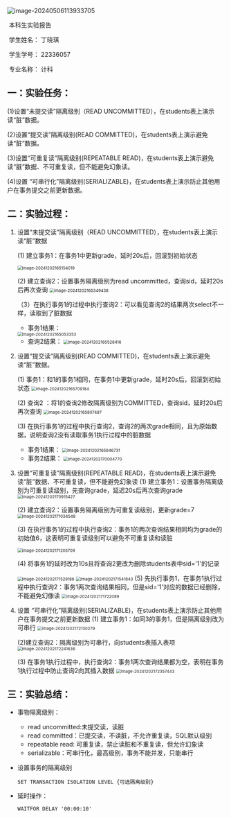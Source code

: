 ![image-20240506113933705](C:\Users\丁晓琪\AppData\Roaming\Typora\typora-user-images\image-20240506113933705.png)

 

 

​												本科生实验报告

​										学生姓名：      丁晓琪

​										学生学号：       22336057

​										专业名称：	计科

## 一：实验任务：

(1)设置“未提交读”隔离级别（READ UNCOMMITTED），在students表上演示读“脏”数据。

(2)设置“提交读”隔离级别(READ COMMITTED)，在students表上演示避免读“脏”数据。

(3)设置“可重复读”隔离级别(REPEATABLE READ)，在students表上演示避免读“脏”数据、不可重复读，但不能避免幻象读。

(4)设置 “可串行化”隔离级别(SERIALIZABLE)，在students表上演示防止其他用户在事务提交之前更新数据。

## 二：实验过程：

1. 设置“未提交读”隔离级别（READ UNCOMMITTED），在students表上演示读“脏”数据

   (1) 建立事务1：在事务1中更新grade，延时20s后，回滚到初始状态

   <img src="C:/Users/丁晓琪/AppData/Roaming/Typora/typora-user-images/image-20241202165154019.png" alt="image-20241202165154019" style="zoom:67%;" />

   (2) 建立查询2：设置事务隔离级别为read uncommitted，查询sid，延时20s后再次查询
   <img src="C:/Users/丁晓琪/AppData/Roaming/Typora/typora-user-images/image-20241202165349438.png" alt="image-20241202165349438" style="zoom:67%;" />

   （3）在执行事务1的过程中执行查询2：可以看见查询2的结果两次select不一样，读取到了脏数据

   * 事务1结果：

   <img src="C:/Users/丁晓琪/AppData/Roaming/Typora/typora-user-images/image-20241202165053353.png" alt="image-20241202165053353" style="zoom:67%;" />

   * 查询2结果：
     <img src="C:/Users/丁晓琪/AppData/Roaming/Typora/typora-user-images/image-20241202165528416.png" alt="image-20241202165528416" style="zoom:67%;" />

2. 设置“提交读”隔离级别(READ COMMITTED)，在students表上演示避免读“脏”数据。

   (1)  事务1：和1的事务1相同，在事务1中更新grade，延时20s后，回滚到初始状态
   <img src="C:/Users/丁晓琪/AppData/Roaming/Typora/typora-user-images/image-20241202165709184.png" alt="image-20241202165709184" style="zoom:67%;" />

   (2) 查询2 ：将1的查询2修改隔离级别为COMMITTED，查询sid，延时20s后再次查询
   <img src="C:/Users/丁晓琪/AppData/Roaming/Typora/typora-user-images/image-20241202165807487.png" alt="image-20241202165807487" style="zoom:67%;" />

   (3) 在执行事务1的过程中执行查询2，查询2的两次grade相同，且为原始数据，说明查询2没有读取事务1执行过程中的脏数据

   * 事务1结果：
     <img src="C:/Users/丁晓琪/AppData/Roaming/Typora/typora-user-images/image-20241202165946731.png" alt="image-20241202165946731" style="zoom:67%;" />
   * 事务2结果：
     <img src="C:/Users/丁晓琪/AppData/Roaming/Typora/typora-user-images/image-20241202170004770.png" alt="image-20241202170004770" style="zoom:67%;" />

3. 设置“可重复读”隔离级别(REPEATABLE READ)，在students表上演示避免读“脏”数据、不可重复读，但不能避免幻象读
   (1) 建立事务1：设置事务隔离级别为可重复读级别，先查询grade，延迟20s后再次查询grade
   <img src="C:/Users/丁晓琪/AppData/Roaming/Typora/typora-user-images/image-20241202170915427.png" alt="image-20241202170915427" style="zoom:67%;" />

   (2) 建立查询2：设置事务隔离级别为可重复读级别，更新grade=7
   <img src="C:/Users/丁晓琪/AppData/Roaming/Typora/typora-user-images/image-20241202171034548.png" alt="image-20241202171034548" style="zoom:67%;" />

   (3) 在执行事务1的过程中执行查询2：事务1的两次查询结果相同均为grade的初始值6，这表明可重复读级别可以避免不可重复读和读脏

   <img src="C:/Users/丁晓琪/AppData/Roaming/Typora/typora-user-images/image-20241202171205709.png" alt="image-20241202171205709" style="zoom:67%;" />

   (4) 将事务1的延时改为10s且将查询2更改为删除students表中sid='1'的记录

   <img src="C:/Users/丁晓琪/AppData/Roaming/Typora/typora-user-images/image-20241202171529186.png" alt="image-20241202171529186" style="zoom:67%;" />
   <img src="C:/Users/丁晓琪/AppData/Roaming/Typora/typora-user-images/image-20241202171541843.png" alt="image-20241202171541843" style="zoom:67%;" />
   (5) 先执行事务1，在事务1执行过程中执行查询2：事务1两次查询结果相同，但是sid='1'对应的数据已经删除，不能避免幻像读
   <img src="C:/Users/丁晓琪/AppData/Roaming/Typora/typora-user-images/image-20241202171722089.png" alt="image-20241202171722089" style="zoom:67%;" />

4. 设置 “可串行化”隔离级别(SERIALIZABLE)，在students表上演示防止其他用户在事务提交之前更新数据
   (1) 建立事务1：如同3的事务1，但是隔离级别改为可串行
   <img src="C:/Users/丁晓琪/AppData/Roaming/Typora/typora-user-images/image-20241202172130279.png" alt="image-20241202172130279" style="zoom:67%;" />

   (2)建立查询2：隔离级别为可串行，向students表插入表项
   <img src="C:/Users/丁晓琪/AppData/Roaming/Typora/typora-user-images/image-20241202172241636.png" alt="image-20241202172241636" style="zoom:67%;" />

   (3) 在事务1执行过程中，执行查询2：事务1两次查询结果都为空，表明在事务1执行过程中防止查询2向其插入数据
   <img src="C:/Users/丁晓琪/AppData/Roaming/Typora/typora-user-images/image-20241202172357443.png" alt="image-20241202172357443" style="zoom:67%;" />

## 三：实验总结：

* 事物隔离级别：

  * read uncommitted:未提交读，读脏
  * read committed：已提交读，不读脏，不允许重复读，SQL默认级别
  * repeatable read: 可重复读，禁止读脏和不重复读，但允许幻象读
  * serializable：可串行化，最高级别，事务不能并发，只能串行

* 设置事务的隔离级别

  ```
  SET TRANSACTION ISOLATION LEVEL {可选隔离级别}
  ```

* 延时操作：

  ```
  WAITFOR DELAY '00:00:10'
  ```

  